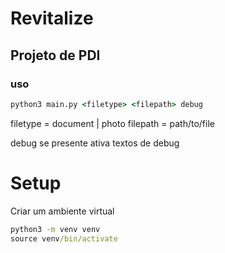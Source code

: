 # Revitalize

## Projeto de PDI

### uso
```cmd
python3 main.py <filetype> <filepath> debug
```

filetype = document | photo
filepath = path/to/file

debug se presente ativa textos de debug

# Setup

Criar um ambiente virtual

```cmd
python3 -m venv venv
source venv/bin/activate
```
